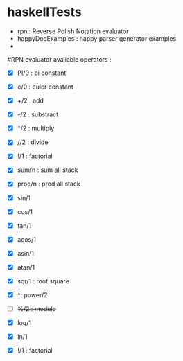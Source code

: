 # haskellTests
 - rpn : Reverse Polish Notation  evaluator
 - happyDocExamples : happy parser generator examples
 -
 
#RPN evaluator
available operators :
- [X] PI/0 : pi constant
- [X] e/0 : euler constant
- [X] +/2 : add
- [X] -/2 : substract
- [X] */2 : multiply
- [X] //2 : divide
- [X]  !/1 : factorial
- [X] sum/n : sum all stack
- [X] prod/n : prod all stack
- [X] sin/1
- [X] cos/1
- [X] tan/1
- [X] acos/1
- [X] asin/1
- [X] atan/1
- [X] sqr/1 : root square
- [X] ^: power/2
- [ ] ~~%/2 : modulo~~
- [X] log/1
- [X] ln/1
- [X] !/1 : factorial
 
